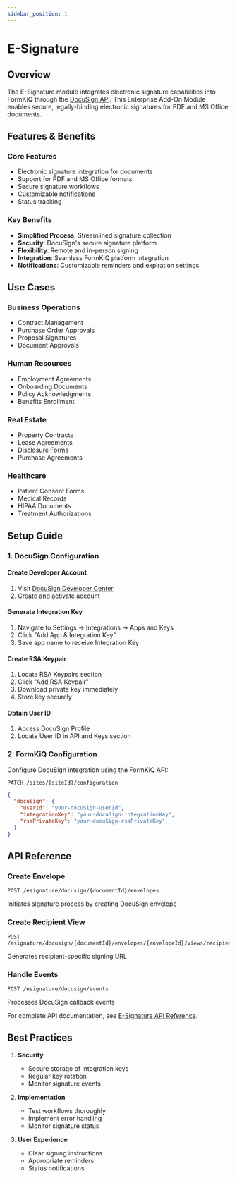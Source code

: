 ```yaml
---
sidebar_position: 1
---
```


# E-Signature

## Overview

The E-Signature module integrates electronic signature capabilities into FormKiQ through the [DocuSign API](https://www.docusign.com/). This Enterprise Add-On Module enables secure, legally-binding electronic signatures for PDF and MS Office documents.

## Features & Benefits

### Core Features
- Electronic signature integration for documents
- Support for PDF and MS Office formats
- Secure signature workflows
- Customizable notifications
- Status tracking

### Key Benefits
- **Simplified Process**: Streamlined signature collection
- **Security**: DocuSign's secure signature platform
- **Flexibility**: Remote and in-person signing
- **Integration**: Seamless FormKiQ platform integration
- **Notifications**: Customizable reminders and expiration settings

## Use Cases

### Business Operations
- Contract Management
- Purchase Order Approvals
- Proposal Signatures
- Document Approvals

### Human Resources
- Employment Agreements
- Onboarding Documents
- Policy Acknowledgments
- Benefits Enrollment

### Real Estate
- Property Contracts
- Lease Agreements
- Disclosure Forms
- Purchase Agreements

### Healthcare
- Patient Consent Forms
- Medical Records
- HIPAA Documents
- Treatment Authorizations

## Setup Guide

### 1. DocuSign Configuration

#### Create Developer Account
1. Visit [DocuSign Developer Center](https://developers.docusign.com/)
2. Create and activate account

#### Generate Integration Key
1. Navigate to Settings → Integrations → Apps and Keys
2. Click "Add App & Integration Key"
3. Save app name to receive Integration Key

#### Create RSA Keypair
1. Locate RSA Keypairs section
2. Click "Add RSA Keypair"
3. Download private key immediately
4. Store key securely

#### Obtain User ID
1. Access DocuSign Profile
2. Locate User ID in API and Keys section

### 2. FormKiQ Configuration

Configure DocuSign integration using the FormKiQ API:

```http
PATCH /sites/{siteId}/configuration
```

```json
{
  "docusign": {
    "userId": "your-docuSign-userId",
    "integrationKey": "your-docuSign-integrationKey",
    "rsaPrivateKey": "your-docuSign-rsaPrivateKey"
  }
}
```

## API Reference

### Create Envelope
```http
POST /esignature/docusign/{documentId}/envelopes
```
Initiates signature process by creating DocuSign envelope

### Create Recipient View
```http
POST /esignature/docusign/{documentId}/envelopes/{envelopeId}/views/recipient
```
Generates recipient-specific signing URL

### Handle Events
```http
POST /esignature/docusign/events
```
Processes DocuSign callback events

For complete API documentation, see [E-Signature API Reference](/docs/api-reference/add-docusign-envelopes).

## Best Practices

1. **Security**
   - Secure storage of integration keys
   - Regular key rotation
   - Monitor signature events

2. **Implementation**
   - Test workflows thoroughly
   - Implement error handling
   - Monitor signature status

3. **User Experience**
   - Clear signing instructions
   - Appropriate reminders
   - Status notifications